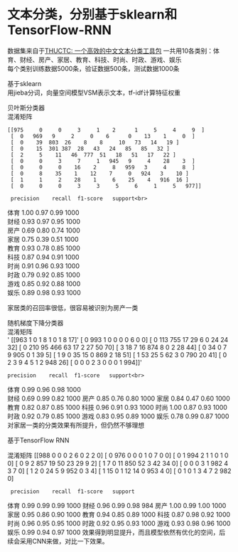 # 文本分类，分别基于sklearn和TensorFlow-RNN
数据集来自于[THUCTC: 一个高效的中文文本分类工具包](http://thuctc.thunlp.org/<br>)
一共用10各类别：体育、财经、房产、家居、教育、科技、时尚、时政、游戏、娱乐<br>
每个类别训练数据5000条，验证数据500条，测试数据1000条<br>

基于sklearn<br>
用jieba分词，向量空间模型VSM表示文本，tf-idf计算特征权重<br>

贝叶斯分类器<br>
混淆矩阵<br>

    [[975     0     0     3     1    2      1     5     4     9  ]
     [  0   969   9     2     0    6      0    13    1     0  ]
     [  0    39  803  26    8    8     10   73   14   19 ]
     [  0    15  301 387  28   43   24   85   85   32 ]
     [  2     5    11   46  777  51   18   51   17   22 ]
     [  0     0     3     7     1   945   9     4    28    3  ]
     [  0     0     0    16    2     8   959   3     4     8  ]
     [  0     8    35    1    12    7     0   924   3    10 ]
     [  1     1     2    28    1     6    25    4   916  16 ]
     [  0     0     0     3     3     5     6     1     5   977]]
 
     precision    recall  f1-score   support<br>

体育       1.00      0.97      0.99      1000 <br>
财经       0.93      0.97      0.95      1000 <br>
房产       0.69      0.80      0.74      1000 <br>
家居       0.75      0.39      0.51      1000 <br>
教育       0.93      0.78      0.85      1000 <br>
科技       0.87      0.94      0.91      1000 <br>
时尚       0.91      0.96      0.93      1000 <br>
时政       0.79      0.92      0.85      1000 <br>
游戏       0.85      0.92      0.88      1000 <br>
娱乐       0.89      0.98      0.93      1000 <br>
  
  家居类的召回率很低，很容易被识别为房产一类<br>
  
 随机梯度下降分类器<br>
  混淆矩阵<br>
  '  [[963   1   0   1   8   1   0   1   8  17]'
    [  0 993   1   0   0   0   0   6   0   0]
    [  0 113 755  17  29   6   0  24  24  32]
    [  0 210  95 466  63  17   2  27  50  70]
    [  3  18   7  16 874   8   0   2  28  44]
    [  0  34   0   7   9 905   0   1  39   5]
    [  1   9   0  35  15   0 869   2  18  51]
    [  1  53  25   5  62   3   0 790  20  41]
    [  0   2   3   9   4   5   1   2 948  26]
    [  0   0   0   2   3   0   0   0   1 994]]'
 
    precision    recall  f1-score   support<br>

体育       0.99      0.96      0.98      1000<br>
财经       0.69      0.99      0.82      1000
房产       0.85      0.76      0.80      1000
家居       0.84      0.47      0.60      1000
教育       0.82      0.87      0.85      1000
科技       0.96      0.91      0.93      1000
时尚       1.00      0.87      0.93      1000
时政       0.92      0.79      0.85      1000
游戏       0.83      0.95      0.89      1000
娱乐       0.78      0.99      0.87      1000
对家居一类的分类效果有所提升，但仍然不够理想

基于TensorFlow RNN

混淆矩阵
[[988   0   0   0   2   6   0   2   2   0]
 [  0 976   0   0   0   1   0   7   0   0]
 [  0   1 994   2   1   1   0   1   0   0]
 [  0   9   2 857  19  50  23  29   9   2]
 [  1   7   0  11 850  52   3  42  34   0]
 [  0   0   0   3   1 982   4   3   7   0]
 [  1   2   0  24   5   9 952   0   3   4]
 [  1  15   0   1  12  14   0 953   4   0]
 [  0   1   0   1   3   4   7   2 982   0]
 
     precision    recall  f1-score   support

体育       0.99      0.99      0.99      1000
财经       0.96      0.99      0.98       984
房产       1.00      0.99      1.00      1000
家居       0.95      0.86      0.90      1000
教育       0.94      0.85      0.89      1000
科技       0.87      0.98      0.92      1000
时尚       0.96      0.95      0.95      1000
时政       0.92      0.95      0.93      1000
游戏       0.93      0.98      0.96      1000
娱乐       0.99      0.94      0.97      1000
效果得到明显提升，而且模型依然有优化的空间，后续会采用CNN来做，对比一下效果。
